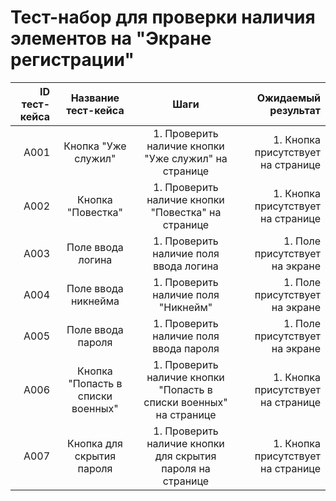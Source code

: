 # **Тест-набор для проверки наличия элементов на "Экране регистрации"**

| ID тест-кейса |        Название тест-кейса        |                                Шаги                                |                Ожидаемый результат |
| ------------: | :-------------------------------: | :----------------------------------------------------------------: | ---------------------------------: |
|          A001 |        Кнопка "Уже служил"        |        1. Проверить наличие кнопки "Уже служил" на странице        | 1. Кнопка присутствует на странице |
|          A002 |         Кнопка "Повестка"         |         1. Проверить наличие кнопки "Повестка" на странице         | 1. Кнопка присутствует на странице |
|          A003 |         Поле ввода логина         |               1. Проверить наличие поля ввода логина               |     1. Поле присутствует на экране |
|          A004 |        Поле ввода никнейма        |                1. Проверить наличие поля "Никнейм"                 |     1. Поле присутствует на экране |
|          A005 |         Поле ввода пароля         |               1. Проверить наличие поля ввода пароля               |     1. Поле присутствует на экране |
|          A006 | Кнопка "Попасть в списки военных" | 1. Проверить наличие кнопки "Попасть в списки военных" на странице | 1. Кнопка присутствует на странице |
|          A007 |     Кнопка для скрытия пароля     |     1. Проверить наличие кнопки для скрытия пароля на странице     | 1. Кнопка присутствует на странице |
